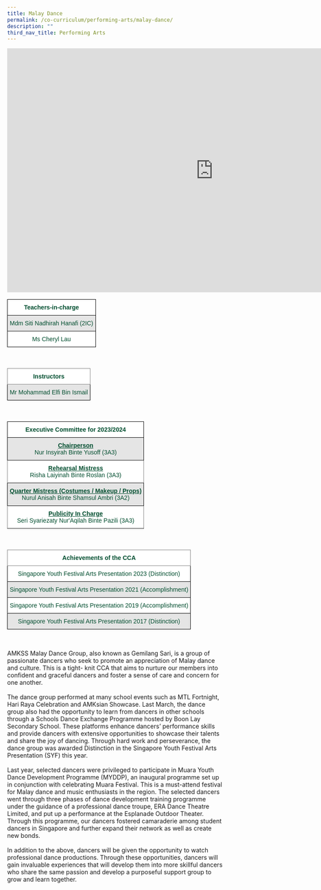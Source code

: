 ```yaml
---
title: Malay Dance
permalink: /co-curriculum/performing-arts/malay-dance/
description: ""
third_nav_title: Performing Arts
---
```

<iframe allowfullscreen="true" height="569" width="960" frameborder="0" src="https://docs.google.com/presentation/d/e/2PACX-1vSdAs4ijilIvJjXu-UwvtD2NYiKBKoU1_NGsbXrhkdLHYQY44t7Vo1YZ4F5Pg2gAF6v07W8k4-gar_H/embed?start=true&amp;loop=true&amp;delayms=3000"></iframe>

<br>
<style type="text/css">
.tg  {border-collapse:collapse;border-spacing:0;}
.tg td{border-color:black;border-style:solid;border-width:1px;font-family:Arial, sans-serif;font-size:14px;
  overflow:hidden;padding:10px 5px;word-break:normal;}
.tg th{border-color:black;border-style:solid;border-width:1px;font-family:Arial, sans-serif;font-size:14px;
  font-weight:normal;overflow:hidden;padding:10px 5px;word-break:normal;}
.tg .tg-avji{background-color:#FFF;color:#004D2E;font-weight:bold;text-align:center;vertical-align:top}
.tg .tg-bapb{background-color:#E5E5E5;color:#004D2E;text-align:center;vertical-align:middle}
.tg .tg-wpup{background-color:#FFF;color:#004D2E;text-align:center;vertical-align:middle}
</style>
<table class="tg">
<thead>
  <tr>
    <th class="tg-avji">Teachers-in-charge<br></th>
  </tr>
</thead>
<tbody>
  <tr>
    <td class="tg-bapb">Mdm Siti Nadhirah Hanafi (2IC)<br></td>
  </tr>
  <tr>
    <td class="tg-wpup">Ms Cheryl Lau</td>
  </tr>
</tbody>
</table>
<br>
<style type="text/css">
.tg  {border-collapse:collapse;border-spacing:0;}
.tg td{border-color:black;border-style:solid;border-width:1px;font-family:Arial, sans-serif;font-size:14px;
  overflow:hidden;padding:10px 5px;word-break:normal;}
.tg th{border-color:black;border-style:solid;border-width:1px;font-family:Arial, sans-serif;font-size:14px;
  font-weight:normal;overflow:hidden;padding:10px 5px;word-break:normal;}
.tg .tg-mwif{background-color:#FFF;border-color:inherit;color:#004D2E;font-weight:bold;text-align:center;vertical-align:top}
.tg .tg-bapb{background-color:#E5E5E5;color:#004D2E;text-align:center;vertical-align:middle}
.tg .tg-wpup{background-color:#FFF;color:#004D2E;text-align:center;vertical-align:middle}
</style>
<table class="tg">
<thead>
  <tr>
    <th class="tg-mwif">Instructors<br></th>
  </tr>
</thead>
<tbody>
  <tr>
    <td class="tg-bapb">Mr Mohammad Elfi Bin Ismail<br></td>
  </tr>
  
</tbody>
</table>
<br>
<style type="text/css">
.tg  {border-collapse:collapse;border-spacing:0;}
.tg td{border-color:black;border-style:solid;border-width:1px;font-family:Arial, sans-serif;font-size:14px;
  overflow:hidden;padding:10px 5px;word-break:normal;}
.tg th{border-color:black;border-style:solid;border-width:1px;font-family:Arial, sans-serif;font-size:14px;
  font-weight:normal;overflow:hidden;padding:10px 5px;word-break:normal;}
.tg .tg-avji{background-color:#FFF;color:#004D2E;font-weight:bold;text-align:center;vertical-align:top}
.tg .tg-ywyw{background-color:#E5E5E5;color:#004D2E;font-weight:bold;text-align:center;text-decoration:underline;vertical-align:top}
.tg .tg-frvs{background-color:#FFF;color:#004D2E;font-weight:bold;text-align:center;text-decoration:underline;vertical-align:top}
</style>
<table class="tg">
<thead>
  <tr>
    <th class="tg-avji">Executive Committee for 2023/2024<br></th>
  </tr>
</thead>
<tbody>
  <tr>
    <td class="tg-bapb"><u><b>Chairperson</b></u><b><br><span style="font-weight:400;color:#004D2E">Nur Insyirah Binte Yusoff (3A3)</span></b></td>
  </tr>
	<tr>
    <td class="tg-mwif"><u><b>Rehearsal Mistress</b></u><b><br><span style="font-weight:400;color:#004D2E">Risha Laiyinah Binte Roslan (3A3)</span></b></td>
  </tr>
  <tr>
    <td class="tg-bapb"><u><b>Quarter Mistress (Costumes / Makeup / Props)</b></u><b><br><span style="font-weight:400;color:#004D2E">Nurul Anisah Binte Shamsul Ambri (3A2)</span></b></td>
  </tr>
	<tr>
    <td class="tg-mwif"><u><b>Publicity In Charge</b></u><b><br><span style="font-weight:400;color:#004D2E">Seri Syariezaty Nur'Aqilah Binte Pazili (3A3)</span></b></td>
  </tr>
  
</tbody>
</table>
<br>
<style type="text/css">
.tg  {border-collapse:collapse;border-spacing:0;}
.tg td{border-color:black;border-style:solid;border-width:1px;font-family:Arial, sans-serif;font-size:14px;
  overflow:hidden;padding:10px 5px;word-break:normal;}
.tg th{border-color:black;border-style:solid;border-width:1px;font-family:Arial, sans-serif;font-size:14px;
  font-weight:normal;overflow:hidden;padding:10px 5px;word-break:normal;}
.tg .tg-mwif{background-color:#FFF;border-color:inherit;color:#004D2E;font-weight:bold;text-align:center;vertical-align:top}
.tg .tg-bapb{background-color:#E5E5E5;color:#004D2E;text-align:center;vertical-align:middle}
.tg .tg-wpup{background-color:#FFF;color:#004D2E;text-align:center;vertical-align:middle}
</style>
<table class="tg">
<thead>
  <tr>
    <th class="tg-mwif">Achievements of the CCA<br></th>
  </tr>
</thead>
<tbody>
	<tr>
    <td class="tg-wpup">Singapore Youth Festival Arts Presentation 2023 (Distinction)<br></td>
  </tr>
  <tr>
    <td class="tg-bapb">Singapore Youth Festival Arts Presentation 2021 (Accomplishment)<br></td>
  </tr>
  <tr>
    <td class="tg-wpup">Singapore Youth Festival Arts Presentation 2019 (Accomplishment)<br></td>
  </tr>
  <tr>
    <td class="tg-bapb">Singapore Youth Festival Arts Presentation 2017 (Distinction)</td>
  </tr>
</tbody>
</table>
<br>

AMKSS Malay Dance Group, also known as Gemilang Sari, is a group of passionate dancers who seek to promote an appreciation of Malay dance and culture. This is a tight- knit CCA that aims to nurture our members into confident and graceful dancers and foster a sense of care and concern for one another. <br><br>
The dance group performed at many school events such as MTL Fortnight, Hari Raya Celebration and AMKsian Showcase. Last March, the dance group also had the opportunity to learn from dancers in other schools through a Schools Dance Exchange Programme hosted by Boon Lay Secondary School. These platforms enhance dancers’ performance skills and provide dancers with extensive opportunities to showcase their talents and share the joy of dancing. Through hard work and perseverance, the dance group was awarded Distinction in the Singapore Youth Festival Arts Presentation (SYF) this year.<br><br>
Last year, selected dancers were privileged to participate in Muara Youth Dance Development Programme (MYDDP), an inaugural programme set up in conjunction with celebrating Muara Festival. This is a must-attend festival for Malay dance and music enthusiasts in the region. The selected dancers went through three phases of dance development training programme under the guidance of a professional dance troupe, ERA Dance Theatre Limited, and put up a performance at the Esplanade Outdoor Theater. Through this programme, our dancers fostered camaraderie among student dancers in Singapore and further expand their network as well as create new bonds. <br><br>
In addition to the above, dancers will be given the opportunity to watch professional dance productions. Through these opportunities, dancers will gain invaluable experiences that will develop them into more skillful dancers who share the same passion and develop a purposeful support group to grow and learn together. 
